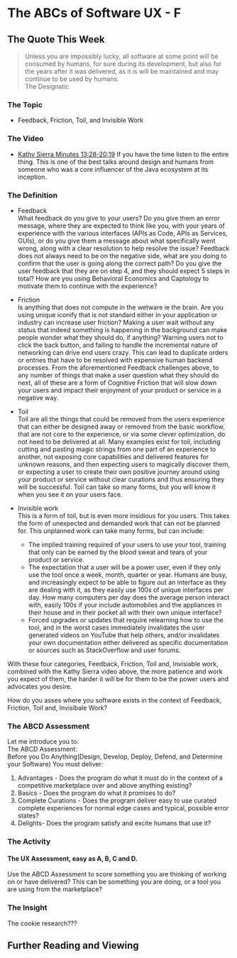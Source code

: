 # The ABCs of Software UX - F

## The Quote This Week
> Unless you are impossibly lucky, all software at some point will be consumed by humans, for sure during its development, but also for the years after it was delivered, as it is will be maintained and may continue to be used by humans.  
> The Designatic

### The Topic
 - Feedback, Friction, Toil, and Invisible Work 

### The Video
 - [Kathy Sierra Minutes 13:28-20:19](https://www.youtube.com/watch?v=3fpHYm6kTik)
If you have the time listen to the entire thing.  This is one of the best talks around design and humans from someone who was a core influencer of the Java ecosystem at its inception.

### The Definition
 - Feedback  
   What feedback do you give to your users?  Do you give them an error message, where they are expected to think like you, with your years of experience with the various interfaces (APIs as Code, APIs as Services, GUIs), or do you give them a message about what specifically went wrong, along with a clear resolution to help resolve the issue?  Feedback does not always need to be on the negative side, what are you doing to confirm that the user is going along the correct path?  Do you give the user feedback that they are on step 4, and they should expect 5 steps in total?  How are you using Behavioral Economics and Captology to motivate them to continue with the experience?  

 - Friction  
   Is anything that does not compute in the wetware ie the brain.  Are you using unique iconify that is not standard either in your application or industry can increase user friction?  Making a user wait without any status that indeed something is happening in the background can make people wonder what they should do, if anything?  Warning users not to click the back button, and failing to handle the incremental nature of networking can drive end users crazy.  This can lead to duplicate orders or entries that have to be resolved with expensive human backend processes.  From the aforementioned Feedback challenges above, to any number of things that make a user question what they should do next, all of these are a form of Cognitive Friction that will slow down your users and impact their enjoyment of your product or service in a negative way.

 - Toil  
   Toil are all the things that could be removed from the users experience that can either be designed away or removed from the basic workflow, that are not core to the experience, or via some clever optimization, do not need to be delivered at all.  Many examples exist for toil, including cutting and pasting magic strings from one part of an experience to another, not exposing core capabilities and delivered features for unknown reasons, and then expecting users to magically discover them, or  expecting a user to create their own positive journey around using your product or service without clear curations and thus ensuring they will be successful.  Toil can take so many forms, but you will know it when you see it on your users face.

 - Invisible work  
   This is a form of toil, but is even more insidious for you users.  This takes the form of unexpected and demanded work that can not be planned for.  This unplanned work can take many forms, but can include:  
   - The implied training required of your users to use your tool, training that only can be earned by the blood sweat and tears of your product or service.
   - The expectation that a user will be a power user, even if they only use the tool once a week, month, quarter or year.  Humans are busy, and increasingly expect to be able to figure out an interface as they are dealing with it, as they easily use 100s of unique interfaces per day.  How many computers per day does the average person interact with, easily 100s if your include automobiles and the appliances in their house and in their pocket all with their own unique interface?
   - Forced upgrades or updates that require relearning how to use the tool, and in the worst cases immediately invalidates the user generated videos on YouTube that help others, and/or invalidates your own documentation either delivered as specific documentation or sources such as StackOverflow and user forums.

With these four categories, Feedback, Friction, Toil and, Invisiable work, combined with the Kathy Sierra video above, the more patience and work you expect of them, the harder it will be for them to be the power users and advocates you desire.

How do you asses where you software exists in the context of Feedback, Friction, Toil and, Invisibale  Work?
### The ABCD Assessment
Let me introduce you to:  
The ABCD Assessment:  
Before you Do Anything(Design, Develop, Deploy, Defend, and Determine your Software)
You must deliver:
1. Advantages -  Does the program do what it must do in the context of a competitive marketplace over and above anything existing?
2. Basics - Does the program do what it promises to do? 
3. Complete Curations - Does the program deliver easy to use curated complete experiences for normal edge cases and typical, possible error states?
4. Delights- Does the program satisfy and excite humans that use it?

### The Activity
#### The UX Assessment, easy as A, B, C and D.
Use the ABCD Assessment to score something you are thinking of working on or have delivered?  This can be something you are doing, or a tool you are using from the marketplace?

### The Insight
The cookie research???

## Further Reading and Viewing
